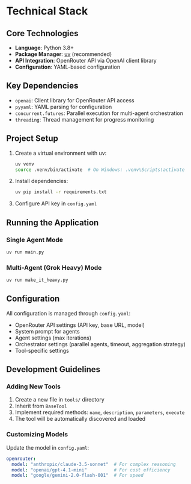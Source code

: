 # Technical Stack

## Core Technologies

- **Language**: Python 3.8+
- **Package Manager**: [uv](https://github.com/astral-sh/uv) (recommended)
- **API Integration**: OpenRouter API via OpenAI client library
- **Configuration**: YAML-based configuration

## Key Dependencies

- `openai`: Client library for OpenRouter API access
- `pyyaml`: YAML parsing for configuration
- `concurrent.futures`: Parallel execution for multi-agent orchestration
- `threading`: Thread management for progress monitoring

## Project Setup

1. Create a virtual environment with uv:
   ```bash
   uv venv
   source .venv/bin/activate  # On Windows: .venv\Scripts\activate
   ```

2. Install dependencies:
   ```bash
   uv pip install -r requirements.txt
   ```

3. Configure API key in `config.yaml`

## Running the Application

### Single Agent Mode
```bash
uv run main.py
```

### Multi-Agent (Grok Heavy) Mode
```bash
uv run make_it_heavy.py
```

## Configuration

All configuration is managed through `config.yaml`:

- OpenRouter API settings (API key, base URL, model)
- System prompt for agents
- Agent settings (max iterations)
- Orchestrator settings (parallel agents, timeout, aggregation strategy)
- Tool-specific settings

## Development Guidelines

### Adding New Tools

1. Create a new file in `tools/` directory
2. Inherit from `BaseTool`
3. Implement required methods: `name`, `description`, `parameters`, `execute`
4. The tool will be automatically discovered and loaded

### Customizing Models

Update the model in `config.yaml`:
```yaml
openrouter:
  model: "anthropic/claude-3.5-sonnet"  # For complex reasoning
  model: "openai/gpt-4.1-mini"          # For cost efficiency
  model: "google/gemini-2.0-flash-001"  # For speed
```